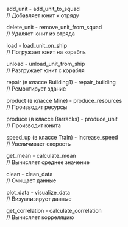 add_unit - add_unit_to_squad  
// Добавляет юнит к отряду

delete_unit - remove_unit_from_squad  
// Удаляет юнит из отряда

load - load_unit_on_ship  
// Погружает юнит на корабль

unload - unload_unit_from_ship  
// Разгружает юнит с корабля

repair (в классе Building1) - repair_building  
// Ремонтирует здание

product (в классе Mine) - produce_resources  
// Производит ресурсы

produce (в классе Barracks) - produce_unit  
// Производит юнита

speed_up (в классе Train) - increase_speed  
// Увеличивает скорость

get_mean - calculate_mean  
// Вычисляет среднее значение

clean - clean_data  
// Очищает данные

plot_data - visualize_data  
// Визуализирует данные

get_correlation - calculate_correlation  
// Вычисляет корреляцию